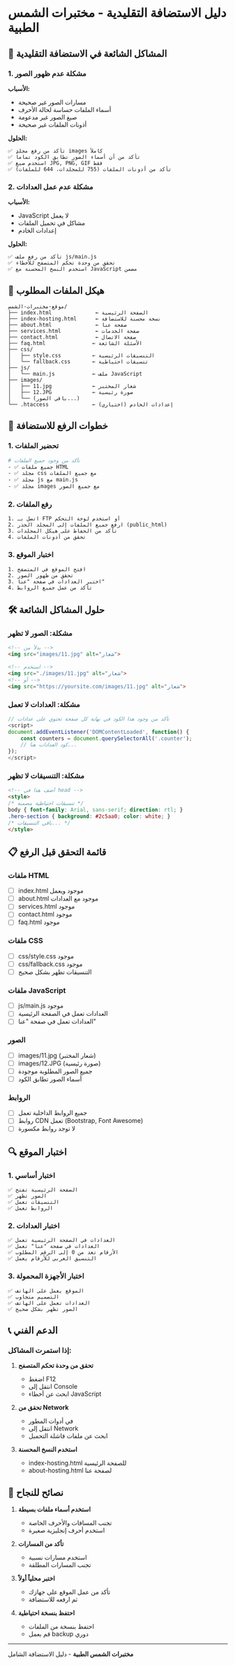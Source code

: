 # دليل الاستضافة التقليدية - مختبرات الشمس الطبية

## 🚨 المشاكل الشائعة في الاستضافة التقليدية

### 1. مشكلة عدم ظهور الصور
**الأسباب:**
- مسارات الصور غير صحيحة
- أسماء الملفات حساسة لحالة الأحرف
- صيغ الصور غير مدعومة
- أذونات الملفات غير صحيحة

**الحلول:**
```
✅ تأكد من رفع مجلد images كاملاً
✅ تأكد من أن أسماء الصور تطابق الكود تماماً
✅ استخدم صيغ JPG, PNG, GIF فقط
✅ تأكد من أذونات الملفات (755 للمجلدات، 644 للملفات)
```

### 2. مشكلة عدم عمل العدادات
**الأسباب:**
- JavaScript لا يعمل
- مشاكل في تحميل الملفات
- إعدادات الخادم

**الحلول:**
```
✅ تأكد من رفع ملف js/main.js
✅ تحقق من وحدة تحكم المتصفح للأخطاء
✅ استخدم النسخ المحسنة مع JavaScript مضمن
```

## 📁 هيكل الملفات المطلوب

```
موقع-مختبرات-الشمس/
├── index.html              ← الصفحة الرئيسية
├── index-hosting.html      ← نسخة محسنة للاستضافة
├── about.html              ← صفحة عنا
├── services.html           ← صفحة الخدمات
├── contact.html            ← صفحة الاتصال
├── faq.html               ← الأسئلة الشائعة
├── css/
│   ├── style.css          ← التنسيقات الرئيسية
│   └── fallback.css       ← تنسيقات احتياطية
├── js/
│   └── main.js            ← ملف JavaScript
├── images/
│   ├── 11.jpg             ← شعار المختبر
│   ├── 12.JPG             ← صورة رئيسية
│   └── (باقي الصور...)
└── .htaccess              ← إعدادات الخادم (اختياري)
```

## 🔧 خطوات الرفع للاستضافة

### 1. تحضير الملفات
```bash
# تأكد من وجود جميع الملفات
- ✅ جميع ملفات HTML
- ✅ مجلد css مع جميع الملفات
- ✅ مجلد js مع main.js
- ✅ مجلد images مع جميع الصور
```

### 2. رفع الملفات
```
1. اتصل بـ FTP أو استخدم لوحة التحكم
2. ارفع جميع الملفات إلى المجلد الجذر (public_html)
3. تأكد من الحفاظ على هيكل المجلدات
4. تحقق من أذونات الملفات
```

### 3. اختبار الموقع
```
1. افتح الموقع في المتصفح
2. تحقق من ظهور الصور
3. اختبر العدادات في صفحة "عنا"
4. تأكد من عمل جميع الروابط
```

## 🛠️ حلول المشاكل الشائعة

### مشكلة: الصور لا تظهر
```html
<!-- بدلاً من -->
<img src="images/11.jpg" alt="شعار">

<!-- استخدم -->
<img src="./images/11.jpg" alt="شعار">
<!-- أو -->
<img src="https://yoursite.com/images/11.jpg" alt="شعار">
```

### مشكلة: العدادات لا تعمل
```javascript
// تأكد من وجود هذا الكود في نهاية كل صفحة تحتوي على عدادات
<script>
document.addEventListener('DOMContentLoaded', function() {
    const counters = document.querySelectorAll('.counter');
    // كود العدادات هنا...
});
</script>
```

### مشكلة: التنسيقات لا تظهر
```html
<!-- أضف هذا في head -->
<style>
/* تنسيقات احتياطية مضمنة */
body { font-family: Arial, sans-serif; direction: rtl; }
.hero-section { background: #2c5aa0; color: white; }
/* باقي التنسيقات... */
</style>
```

## 📋 قائمة التحقق قبل الرفع

### ملفات HTML
- [ ] index.html موجود ويعمل
- [ ] about.html موجود مع العدادات
- [ ] services.html موجود
- [ ] contact.html موجود
- [ ] faq.html موجود

### ملفات CSS
- [ ] css/style.css موجود
- [ ] css/fallback.css موجود
- [ ] التنسيقات تظهر بشكل صحيح

### ملفات JavaScript
- [ ] js/main.js موجود
- [ ] العدادات تعمل في الصفحة الرئيسية
- [ ] العدادات تعمل في صفحة "عنا"

### الصور
- [ ] images/11.jpg (شعار المختبر)
- [ ] images/12.JPG (صورة رئيسية)
- [ ] جميع الصور المطلوبة موجودة
- [ ] أسماء الصور تطابق الكود

### الروابط
- [ ] جميع الروابط الداخلية تعمل
- [ ] روابط CDN تعمل (Bootstrap, Font Awesome)
- [ ] لا توجد روابط مكسورة

## 🔍 اختبار الموقع

### 1. اختبار أساسي
```
✅ الصفحة الرئيسية تفتح
✅ الصور تظهر
✅ التنسيقات تعمل
✅ الروابط تعمل
```

### 2. اختبار العدادات
```
✅ العدادات في الصفحة الرئيسية تعمل
✅ العدادات في صفحة "عنا" تعمل
✅ الأرقام تعد من 0 إلى الرقم المطلوب
✅ التنسيق العربي للأرقام يعمل
```

### 3. اختبار الأجهزة المحمولة
```
✅ الموقع يعمل على الهاتف
✅ التصميم متجاوب
✅ العدادات تعمل على الهاتف
✅ الصور تظهر بشكل صحيح
```

## 📞 الدعم الفني

### إذا استمرت المشاكل:

1. **تحقق من وحدة تحكم المتصفح**
   - اضغط F12
   - انتقل إلى Console
   - ابحث عن أخطاء JavaScript

2. **تحقق من Network**
   - في أدوات المطور
   - انتقل إلى Network
   - ابحث عن ملفات فاشلة التحميل

3. **استخدم النسخ المحسنة**
   - index-hosting.html للصفحة الرئيسية
   - about-hosting.html لصفحة عنا

## 🎯 نصائح للنجاح

1. **استخدم أسماء ملفات بسيطة**
   - تجنب المسافات والأحرف الخاصة
   - استخدم أحرف إنجليزية صغيرة

2. **تأكد من المسارات**
   - استخدم مسارات نسبية
   - تجنب المسارات المطلقة

3. **اختبر محلياً أولاً**
   - تأكد من عمل الموقع على جهازك
   - ثم ارفعه للاستضافة

4. **احتفظ بنسخة احتياطية**
   - احتفظ بنسخة من الملفات
   - قم بعمل backup دوري

---

**مختبرات الشمس الطبية** - دليل الاستضافة الشامل
